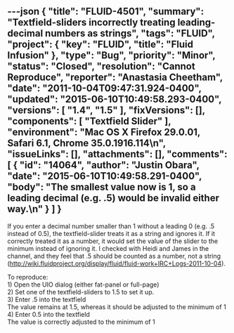 ---json
{
  "title": "FLUID-4501",
  "summary": "Textfield-sliders incorrectly treating leading-decimal numbers as strings",
  "tags": "FLUID",
  "project": {
    "key": "FLUID",
    "title": "Fluid Infusion"
  },
  "type": "Bug",
  "priority": "Minor",
  "status": "Closed",
  "resolution": "Cannot Reproduce",
  "reporter": "Anastasia Cheetham",
  "date": "2011-10-04T09:47:31.924-0400",
  "updated": "2015-06-10T10:49:58.293-0400",
  "versions": [
    "1.4",
    "1.5"
  ],
  "fixVersions": [],
  "components": [
    "Textfield Slider"
  ],
  "environment": "Mac OS X Firefox 29.0.01, Safari 6.1, Chrome 35.0.1916.114\n",
  "issueLinks": [],
  "attachments": [],
  "comments": [
    {
      "id": "14064",
      "author": "Justin Obara",
      "date": "2015-06-10T10:49:58.291-0400",
      "body": "The smallest value now is 1, so a leading decimal (e.g. .5) would be invalid either way.\n"
    }
  ]
}
---
If you enter a decimal number smaller than 1 without a leading 0 (e.g. .5 instead of 0.5), the textfield-slider treats it as a string and ignores it. If it correctly treated it as a number, it would set the value of the slider to the minimum instead of ignoring it. I checked with Heidi and James in the channel, and they feel that .5 should be counted as a number, not a string (<http://wiki.fluidproject.org/display/fluid/fluid-work+IRC+Logs-2011-10-04>).

To reproduce:\
1\) Open the UIO dialog (either fat-panel or full-page)\
2\) Set one of the textfield-sliders to 1.5 to set it up.\
3\) Enter .5 into the textfield\
The value remains at 1.5, whereas it should be adjusted to the minimum of 1\
4\) Enter 0.5 into the textfield\
The value is correctly adjusted to the minimum of 1

        